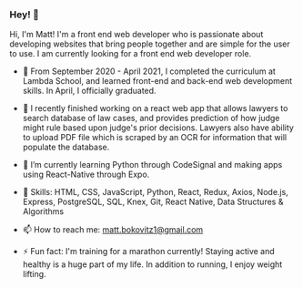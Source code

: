 ### Hey! 👋

Hi, I'm Matt! I'm a front end web developer who is passionate about developing websites that bring people together and are simple for the user to use. 
I am currently looking for a front end web developer role. 

- 🌱  From September 2020 - April 2021, I completed the curriculum at Lambda School, and learned front-end and back-end web development skills. In April, I officially graduated.

- 🔭  I recently finished working on a react web app that allows lawyers to search database of law cases, and provides prediction of how judge might rule based upon judge's prior decisions. Lawyers also have ability to upload PDF file which is scraped by an OCR for information that will populate the database.

- 🌱  I’m currently learning Python through CodeSignal and making apps using React-Native through Expo. 

- 🔭  Skills: HTML, CSS, JavaScript, Python, React, Redux,  Axios, Node.js, Express, PostgreSQL, SQL, Knex, Git, React Native, Data Structures & Algorithms

- 📫  How to reach me: matt.bokovitz1@gmail.com

- ⚡ Fun fact: I'm training for a marathon currently! Staying active and healthy is a huge part of my life. In addition to running, I enjoy weight lifting. 

